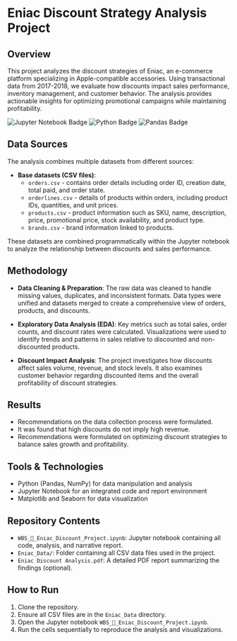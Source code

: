 # Eniac Discount Strategy Analysis Project

## Overview

This project analyzes the discount strategies of Eniac, an e-commerce platform specializing in Apple-compatible accessories. Using transactional data from 2017-2018, we evaluate how discounts impact sales performance, inventory management, and customer behavior. The analysis provides actionable insights for optimizing promotional campaigns while maintaining profitability.

![Jupyter Notebook Badge](https://img.shields.io/badge/Made_with-Jupyter-orange?logo=Jupyter)
![Python Badge](https://img.shields.io/badge/Python-3.8%2B-blue?logo=python)
![Pandas Badge](https://img.shields.io/badge/Analysis-Pandas-yellowgreen)

## Data Sources

The analysis combines multiple datasets from different sources:

- **Base datasets (CSV files)**:
  - `orders.csv` - contains order details including order ID, creation date, total paid, and order state.
  - `orderlines.csv` - details of products within orders, including product IDs, quantities, and unit prices.
  - `products.csv` - product information such as SKU, name, description, price, promotional price, stock availability, and product type.
  - `brands.csv` - brand information linked to products.

These datasets are combined programmatically within the Jupyter notebook to analyze the relationship between discounts and sales performance.

## Methodology

- **Data Cleaning & Preparation**:
  The raw data was cleaned to handle missing values, duplicates, and inconsistent formats. Data types were unified and datasets merged to create a comprehensive view of orders, products, and discounts.

- **Exploratory Data Analysis (EDA)**:
  Key metrics such as total sales, order counts, and discount rates were calculated. Visualizations were used to identify trends and patterns in sales relative to discounted and non-discounted products.

- **Discount Impact Analysis**:
  The project investigates how discounts affect sales volume, revenue, and stock levels. It also examines customer behavior regarding discounted items and the overall profitability of discount strategies.

## Results

- Recommendations on the data collection process were formulated.
- It was found that high discounts do not imply high revenue.
- Recommendations were formulated on optimizing discount strategies to balance sales growth and profitability.

## Tools & Technologies

- Python (Pandas, NumPy) for data manipulation and analysis
- Jupyter Notebook for an integrated code and report environment
- Matplotlib and Seaborn for data visualization

## Repository Contents

- `WBS_🦈_Eniac_Discount_Project.ipynb`: Jupyter notebook containing all code, analysis, and narrative report.
- `Eniac_Data/`: Folder containing all CSV data files used in the project.
- `Eniac Discount Analysis.pdf`: A detailed PDF report summarizing the findings (optional).

## How to Run

1. Clone the repository.
2. Ensure all CSV files are in the `Eniac_Data` directory.
3. Open the Jupyter notebook `WBS_🦈_Eniac_Discount_Project.ipynb`.
4. Run the cells sequentially to reproduce the analysis and visualizations.


